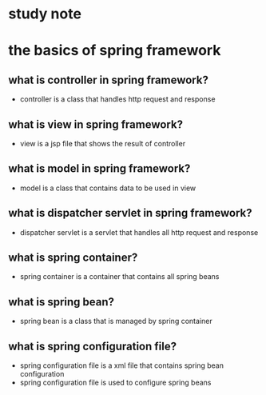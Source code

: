 # study note

# the basics of spring framework
## what is controller in spring framework?
- controller is a class that handles http request and response

## what is view in spring framework?
- view is a jsp file that shows the result of controller

## what is model in spring framework?
- model is a class that contains data to be used in view

## what is dispatcher servlet in spring framework?
- dispatcher servlet is a servlet that handles all http request and response

## what is spring container?
- spring container is a container that contains all spring beans

## what is spring bean?
- spring bean is a class that is managed by spring container

## what is spring configuration file?
- spring configuration file is a xml file that contains spring bean configuration
- spring configuration file is used to configure spring beans

